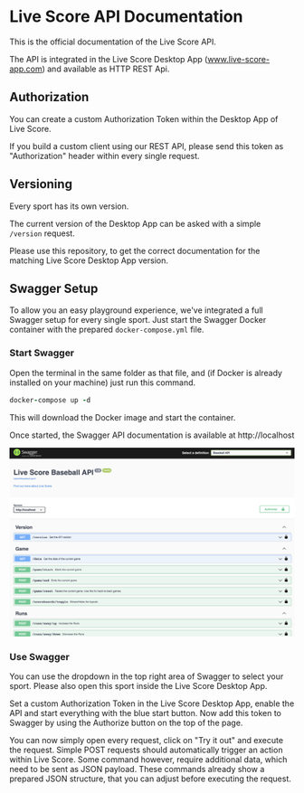 # Live Score API Documentation

This is the official documentation of the Live Score API.

The API is integrated in the Live Score Desktop App (www.live-score-app.com) and available as HTTP REST Api.


## Authorization

You can create a custom Authorization Token within the Desktop App of Live Score.

If you build a custom client using our REST API, please send this token as "Authorization" header within every single request.



## Versioning

Every sport has its own version.

The current version of the Desktop App can be asked with a simple `/version` request.

Please use this repository, to get the correct documentation for the matching Live Score Desktop App version.



## Swagger Setup

To allow you an easy playground experience, we've integrated a full Swagger setup for every single sport.
Just start the Swagger Docker container with the prepared `docker-compose.yml` file.


### Start Swagger
Open the terminal in the same folder as that file, and (if Docker is already installed on your machine)
just run this command.

```ruby 
docker-compose up -d
```

This will download the Docker image and start the container.

Once started, the Swagger API documentation is available at http://localhost


<img src="assets/swagger.png"/>


### Use Swagger

You can use the dropdown in the top right area of Swagger to select your sport.
Please also open this sport inside the Live Score Desktop App.

Set a custom Authorization Token in the Live Score Desktop App, enable the API and start everything with the blue start button.
Now add this token to Swagger by using the Authorize button on the top of the page.

You can now simply open every request, click on "Try it out" and execute the request.
Simple POST requests should automatically trigger an action within Live Score.
Some command however, require additional data, which need to be sent as JSON payload.
These commands already show a prepared JSON structure, that you can adjust before executing the request.



